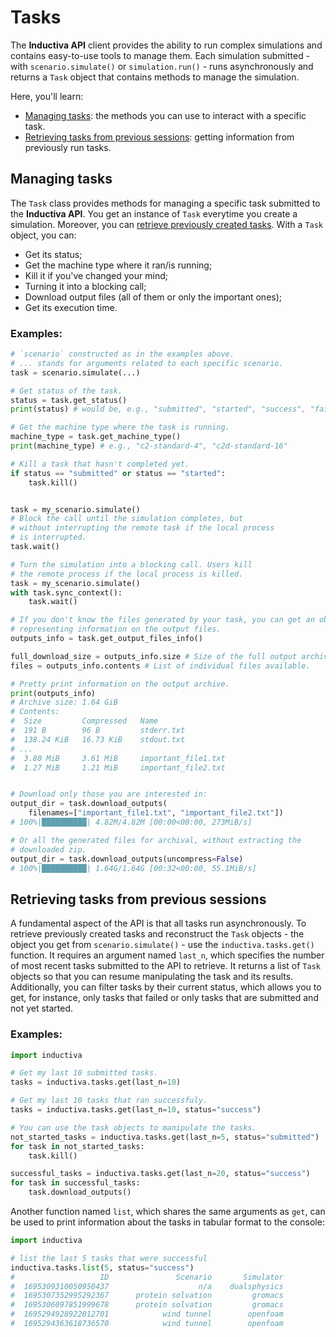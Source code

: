 # Tasks


The **Inductiva API** client provides the ability to run complex simulations and contains easy-to-use tools to manage them. Each simulation submitted - with `scenario.simulate()` or `simulation.run()` - runs asynchronously and returns a `Task` object that contains methods to manage the simulation.

Here, you'll learn:

- [Managing tasks](#managing-tasks): the methods you can use to interact with a specific task.
- [Retrieving tasks from previous sessions](#retrieving-tasks-from-previous-sessions): getting information from previously run tasks.

## Managing tasks

The `Task` class provides methods for managing a specific task submitted to the **Inductiva API**. You get an instance of `Task` everytime you create a simulation. Moreover, you can [retrieve previously created tasks](#retrieving-tasks-from-previous-sessions).
With a `Task` object, you can:
 * Get its status;
 * Get the machine type where it ran/is running;
 * Kill it if you've changed your mind;
 * Turning it into a blocking call;
 * Download output files (all of them or only the important ones);
 * Get its execution time.

### Examples:

```python
# `scenario` constructed as in the examples above.
# ... stands for arguments related to each specific scenario.
task = scenario.simulate(...)

# Get status of the task.
status = task.get_status()
print(status) # would be, e.g., "submitted", "started", "success", "failed", "killed"

# Get the machine type where the task is running.
machine_type = task.get_machine_type()
print(machine_type) # e.g., "c2-standard-4", "c2d-standard-16"

# Kill a task that hasn't completed yet.
if status == "submitted" or status == "started":
    task.kill()
```

```python

task = my_scenario.simulate()
# Block the call until the simulation completes, but
# without interrupting the remote task if the local process
# is interrupted. 
task.wait()

# Turn the simulation into a blocking call. Users kill
# the remote process if the local process is killed.
task = my_scenario.simulate()
with task.sync_context():
    task.wait()
```


```python
# If you don't know the files generated by your task, you can get an object
# representing information on the output files.
outputs_info = task.get_output_files_info()

full_download_size = outputs_info.size # Size of the full output archive.
files = outputs_info.contents # List of individual files available.

# Pretty print information on the output archive.
print(outputs_info)
# Archive size: 1.64 GiB
# Contents:
#  Size         Compressed   Name
#  191 B        96 B         stderr.txt
#  138.24 KiB   16.73 KiB    stdout.txt
# ...
#  3.80 MiB     3.61 MiB     important_file1.txt
#  1.27 MiB     1.21 MiB     important_file2.txt


# Download only those you are interested in:
output_dir = task.download_outputs(
    filenames=["important_file1.txt", "important_file2.txt"])
# 100%|██████████| 4.82M/4.82M [00:00<00:00, 273MiB/s]

# Or all the generated files for archival, without extracting the
# downloaded zip.
output_dir = task.download_outputs(uncompress=False)
# 100%|██████████| 1.64G/1.64G [00:32<00:00, 55.1MiB/s]
```

## Retrieving tasks from previous sessions

A fundamental aspect of the API is that all tasks run asynchronously.
To retrieve previously created tasks and reconstruct the `Task` objects - the object you get from `scenario.simulate()` -  use the `inductiva.tasks.get()` function.
It requires an argument named `last_n`, which specifies the number of most recent tasks submitted to the API to retrieve. It returns a list of `Task` objects so that you can resume manipulating the task and its results.
Additionally, you can filter tasks by their current status, which allows you to get, for instance, only tasks that failed or only
tasks that are submitted and not yet started.

### Examples:

```python
import inductiva

# Get my last 10 submitted tasks.
tasks = inductiva.tasks.get(last_n=10)

# Get my last 10 tasks that ran successfuly.
tasks = inductiva.tasks.get(last_n=10, status="success")

# You can use the task objects to manipulate the tasks.
not_started_tasks = inductiva.tasks.get(last_n=5, status="submitted")
for task in not_started_tasks:
    task.kill()

successful_tasks = inductiva.tasks.get(last_n=20, status="success")
for task in successful_tasks:
    task.download_outputs()
```

Another function named `list`, which shares the same arguments as `get`, can be used to print information about the
tasks in tabular format to the console:

```python
import inductiva

# list the last 5 tasks that were successful
inductiva.tasks.list(5, status="success")
#                   ID               Scenario       Simulator               Status            Submitted              Started        Duration            VM Type
#  1695309310050950437                    n/a    dualsphysics              started     21 Sep, 16:15:10     21 Sep, 16:15:10       *0h 2m 5s      c2-standard-4
#  1695307352995292367      protein solvation         gromacs              started     21 Sep, 15:42:33     21 Sep, 15:42:35     *0h 34m 41s      c2-standard-4
#  1695306097851999678      protein solvation         gromacs              success     21 Sep, 15:21:38     21 Sep, 15:21:40      0h 15m 43s      c2-standard-4
#  1695294928922012701            wind tunnel        openfoam              success     20 Sep, 12:15:31     20 Sep, 12:15:33       0h 0m 50s      c2-standard-4
#  1695294363618736570            wind tunnel        openfoam              success     20 Sep, 12:06:06     20 Sep, 12:06:06       0h 0m 50s      c2-standard-4
```
